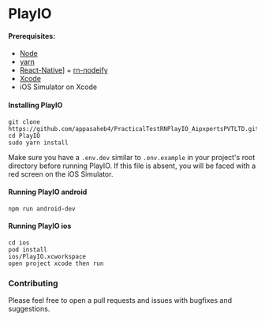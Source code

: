 # PlayIO

#### Prerequisites:
- [Node](https://nodejs.org/en/)
- [yarn](https://www.npmjs.com/package/yarn)
- [React-Native](https://www.npmjs.com/package/react-native)] + [rn-nodeify](https://www.npmjs.com/package/rn-nodeify)
- [Xcode](https://developer.apple.com/xcode/)
- iOS Simulator on Xcode

#### Installing PlayIO
```
git clone https://github.com/appasaheb4/PracticalTestRNPlayIO_AipxpertsPVTLTD.git
cd PlayIO
sudo yarn install

```

Make sure you have a `.env.dev` similar to `.env.example` in your project's root directory before running PlayIO. If this file is absent, you will be faced with a red screen on the iOS Simulator.

#### Running PlayIO android
```
npm run android-dev
```
     
#### Running PlayIO ios    
              
```
cd ios
pod install   
ios/PlayIO.xcworkspace   
open project xcode then run   
```
     
### Contributing
Please feel free to open a pull requests and issues with bugfixes and suggestions.
  

